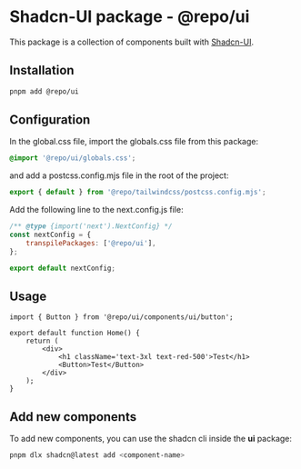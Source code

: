 # Shadcn-UI package - @repo/ui

This package is a collection of components built with [Shadcn-UI](https://ui.shadcn.com/).

## Installation

```bash
pnpm add @repo/ui
```

## Configuration

In the global.css file, import the globals.css file from this package:

```css
@import '@repo/ui/globals.css';
```

and add a postcss.config.mjs file in the root of the project:

```js
export { default } from '@repo/tailwindcss/postcss.config.mjs';
```

Add the following line to the next.config.js file:

```js
/** @type {import('next').NextConfig} */
const nextConfig = {
    transpilePackages: ['@repo/ui'],
};

export default nextConfig;
```

## Usage

```tsx
import { Button } from '@repo/ui/components/ui/button';

export default function Home() {
    return (
        <div>
            <h1 className='text-3xl text-red-500'>Test</h1>
            <Button>Test</Button>
        </div>
    );
}
```

## Add new components

To add new components, you can use the shadcn cli inside the **ui** package:

```bash
pnpm dlx shadcn@latest add <component-name>
```
